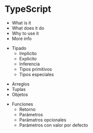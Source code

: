 # TypeScript

- What is it
- What does it do
- Why to use it
- More info

* Tipado
  - Implicito
  - Explicito
  - Inferencia
  - Tipos primitivos
  - Tipos especiales
- Arreglos
- Tuplas
- Objetos
* Funciones
  - Retorno
  - Parámetros
  - Parámatros opcionales
  - Parámetros con valor por defecto
